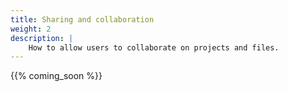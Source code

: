 ```yaml
---
title: Sharing and collaboration
weight: 2
description: |
    How to allow users to collaborate on projects and files.
---
```


{{% coming_soon %}}

<!-- TODO.

- Allow user to invite others by permission
- Assign roles by invitation
-->
